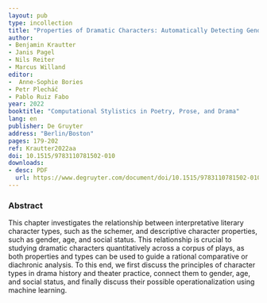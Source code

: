```yaml
---
layout: pub
type: incollection
title: "Properties of Dramatic Characters: Automatically Detecting Gender, Age, and Social Status"
author:
- Benjamin Krautter
- Janis Pagel
- Nils Reiter
- Marcus Willand
editor:
-  Anne-Sophie Bories
- Petr Plecháč
- Pablo Ruiz Fabo
year: 2022
booktitle: "Computational Stylistics in Poetry, Prose, and Drama"
lang: en
publisher: De Gruyter
address: "Berlin/Boston"
pages: 179-202
ref: Krautter2022aa
doi: 10.1515/9783110781502-010
downloads:
- desc: PDF
  url: https://www.degruyter.com/document/doi/10.1515/9783110781502-010/pdf
---
```


### Abstract
This chapter investigates the relationship between interpretative literary character types, such as the schemer, and descriptive character properties, such as gender, age, and social status. This relationship is crucial to studying dramatic characters quantitatively across a corpus of plays, as both properties and types can be used to guide a rational comparative or diachronic analysis. To this end, we first discuss the principles of character types in drama history and theater practice, connect them to gender, age, and social status, and finally discuss their possible operationalization using machine learning.
